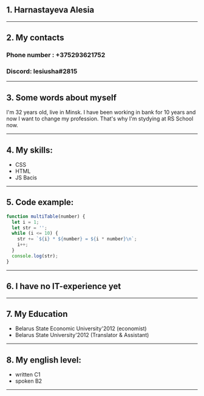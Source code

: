 ## 1.  Harnastayeva Alesia
___
## 2. My contacts

### Phone number : +375293621752
### Discord: lesiusha#2815
_____
## 3. Some words about myself
I'm 32 years old, live in Minsk. I have been working in bank for 10 years and now I want to change my profession. That's why I'm stydying at RS School now.
____
## 4. My skills:
* CSS
* HTML
* JS Bacis 
________
## 5. Code example:
```js
function multiTable(number) {
  let i = 1;
  let str = '';
  while (i <= 10) {
    str += `${i} * ${number} = ${i * number}\n`;
    i++;
  }
  console.log(str);
}
```
____
## 6. I have no IT-experience yet
____
## 7. My Education
* Belarus State Economic University'2012 (economist)
* Belarus State University'2012 (Translator & Assistant)
____
## 8. My english level: 
* written C1
* spoken B2
______